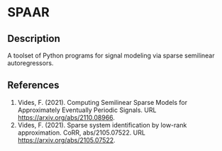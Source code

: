 # SPAAR

## Description

A toolset of Python programs for signal modeling via sparse semilinear autoregressors.

## References 

1. Vides, F. (2021). Computing Semilinear Sparse Models for Approximately Eventually Periodic Signals. URL 	https://arxiv.org/abs/2110.08966. 
2. Vides, F. (2021). Sparse system identification by low-rank approximation. CoRR, abs/2105.07522. URL https://arxiv.org/abs/2105.07522.
